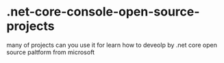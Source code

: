 # .net-core-console-open-source-projects
many of projects can you use it for learn how to deveolp by .net core open source paltform from microsoft 

